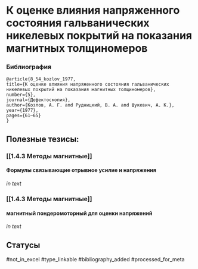# К оценке влияния напряженного состояния гальванических никелевых покрытий на показания магнитных толщиномеров

### Библиография
```
@article{8_54_kozlov_1977,
title={К оценке влияния напряженного состояния гальванических никелевых покрытий на показания магнитных толщиномеров},
number={5},
journal={Дефектоскопия},
author={Козлов, А. Г. and Рудницкий, В. А. and Шукевич, А. К.},
year={1977},
pages={61–65}
}
```

## Полезные тезисы:
### [[1.4.3 Методы магнитные]]
#### Формулы связывающие отрывное усилие и напряжения
_in text_

### [[1.4.3 Методы магнитные]]
#### магнитный пондеромоторный для оценки напряжений
_in text_

## Статусы
#not_in_excel 
#type_linkable 
#bibliography_added
#processed_for_meta
